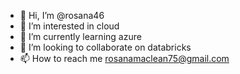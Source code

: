 - 👋 Hi, I’m @rosana46
- 👀 I’m interested in cloud
- 🌱 I’m currently learning azure
- 💞️ I’m looking to collaborate on databricks
- 📫 How to reach me rosanamaclean75@gmail.com

<!---
rosana46/rosana46 is a ✨ special ✨ repository because its `README.md` (this file) appears on your GitHub profile.
You can click the Preview link to take a look at your changes.
--->
